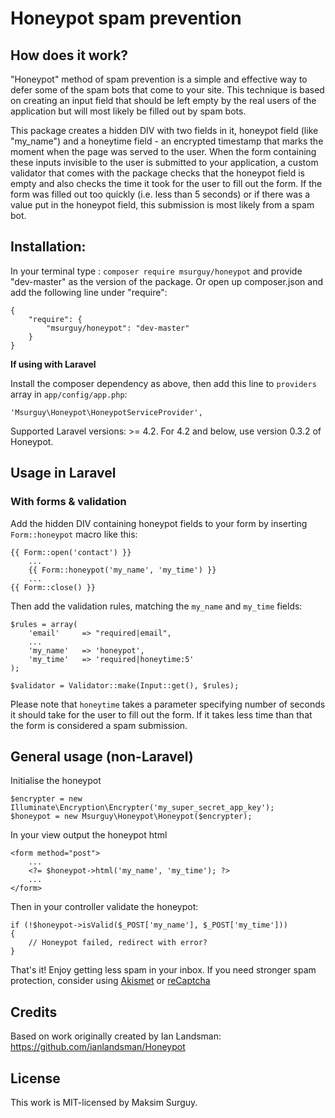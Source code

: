 Honeypot spam prevention
=========

## How does it work? 

"Honeypot" method of spam prevention is a simple and effective way to defer some of the spam bots that come to your site. This technique is based on creating an input field that should be left empty by the real users of the application but will most likely be filled out by spam bots. 

This package creates a hidden DIV with two fields in it, honeypot field (like "my_name") and a honeytime field - an encrypted timestamp that marks the moment when the page was served to the user. When the form containing these inputs invisible to the user is submitted to your application, a custom validator that comes with the package checks that the honeypot field is empty and also checks the time it took for the user to fill out the form. If the form was filled out too quickly (i.e. less than 5 seconds) or if there was a value put in the honeypot field, this submission is most likely from a spam bot.

## Installation:

In your terminal type : `composer require msurguy/honeypot` and provide "dev-master" as the version of the package. Or open up composer.json and add the following line under "require":

    {
        "require": {
            "msurguy/honeypot": "dev-master"
        }
    }

**If using with Laravel**

Install the composer dependency as above, then add this line to `providers` array in `app/config/app.php`:

    'Msurguy\Honeypot\HoneypotServiceProvider',

Supported Laravel versions: >= 4.2. For 4.2 and below, use version 0.3.2 of Honeypot.

## Usage in Laravel

### With forms & validation

Add the hidden DIV containing honeypot fields to your form by inserting `Form::honeypot` macro like this:

    {{ Form::open('contact') }}
        ...
        {{ Form::honeypot('my_name', 'my_time') }}
        ...
    {{ Form::close() }}

Then add the validation rules, matching the `my_name` and `my_time` fields:

    $rules = array(
        'email'     => "required|email",
        ...
        'my_name'   => 'honeypot',
        'my_time'   => 'required|honeytime:5'
    );

    $validator = Validator::make(Input::get(), $rules);

Please note that `honeytime` takes a parameter specifying number of seconds it should take for the user to fill out the form. If it takes less time than that the form is considered a spam submission.

## General usage (non-Laravel)

Initialise the honeypot

    $encrypter = new Illuminate\Encryption\Encrypter('my_super_secret_app_key');
    $honeypot = new Msurguy\Honeypot\Honeypot($encrypter);

In your view output the honeypot html

    <form method="post">
        ...
        <?= $honeypot->html('my_name', 'my_time'); ?>
        ...
    </form>

Then in your controller validate the honeypot:

    if (!$honeypot->isValid($_POST['my_name'], $_POST['my_time']))
    {
        // Honeypot failed, redirect with error?
    }

That's it! Enjoy getting less spam in your inbox. If you need stronger spam protection, consider using [Akismet](https://github.com/kenmoini/akismet) or [reCaptcha](https://github.com/dontspamagain/recaptcha)   

## Credits

Based on work originally created by Ian Landsman: <https://github.com/ianlandsman/Honeypot>

## License

This work is MIT-licensed by Maksim Surguy.